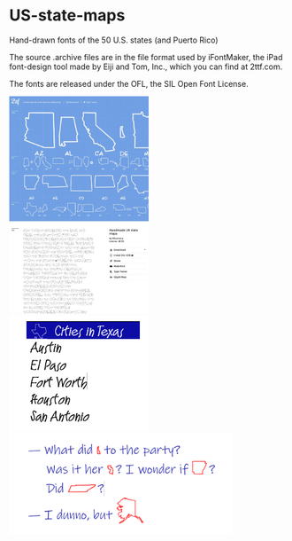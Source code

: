 # US-state-maps
Hand-drawn fonts of the 50 U.S. states (and Puerto Rico)

The source .archive files are in the file format used by iFontMaker, the iPad font-design tool made by Eiji and Tom, Inc., which you can find at 2ttf.com.

The fonts are released under the OFL, the SIL Open Font License.

<img src="samples/Handmade_US_state_maps_sample_3.jpg" alt="The font home page at 2ttf.com" title="The font home page at 2ttf.com" width=50% height=50%>

<img src="samples/Handmade_US_state_maps_sample_1.PNG" alt="Outline Texas used in heading" title="State with abbreviation to identify it" width=50% height=50%>

<img src="samples/Handmade_US_state_maps_sample_2.PNG" alt="Showing Delaware, New Jersey, Arkansas, Tennessee, Alaska" title="States used with no identifiers (Delaware, New Jersey, Arkansas, Tennessee, Alaska)" width=80% height=80%>
